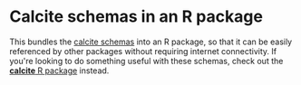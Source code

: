 # Calcite schemas in an R package

This bundles the [calcite schemas](https://github.com/ArtifactDB/calcite-schemas) into an R package,
so that it can be easily referenced by other packages without requiring internet connectivity. 
If you're looking to do something useful with these schemas, check out the [**calcite** R package](https://github.com/ArtifactDB/calcite-R) instead.
